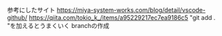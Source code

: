 参考にしたサイト
https://miya-system-works.com/blog/detail/vscode-github/
https://qiita.com/tokio_k_/items/a95229217ec7ea9186c5
"git add . "を加えるとうまくいく
branchの作成